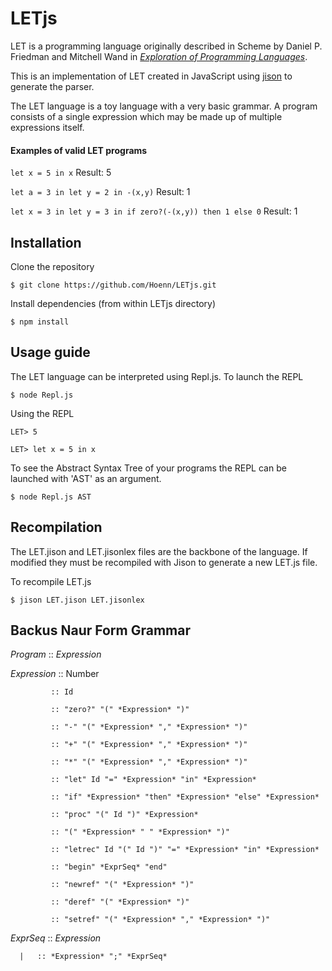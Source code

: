 # LETjs
LET is a programming language originally described in Scheme by Daniel P. Friedman and Mitchell Wand in [*Exploration of Programming Languages*](https://mitpress.mit.edu/books/essentials-programming-languages).

This is an implementation of LET created in JavaScript using [jison](https://github.com/zaach/jison) to generate the parser.

The LET language is a toy language with a very basic grammar. A program consists of a single expression which may be made up of multiple expressions itself. 

#### Examples of valid LET programs

```let x = 5 in x``` Result: 5

```let a = 3 in let y = 2 in -(x,y)``` Result: 1

```let x = 3 in let y = 3 in if zero?(-(x,y)) then 1 else 0``` Result: 1


## Installation
Clone the repository

```$ git clone https://github.com/Hoenn/LETjs.git```

Install dependencies (from within LETjs directory)

```$ npm install```

## Usage guide
The LET language can be interpreted using Repl.js. To launch the REPL

```$ node Repl.js```

Using the REPL

```LET> 5```

```LET> let x = 5 in x```

To see the Abstract Syntax Tree of your programs the REPL can be launched with  'AST' as an argument.

```$ node Repl.js AST```



## Recompilation
The LET.jison and LET.jisonlex files are the backbone of the language. If modified they must be recompiled with Jison to generate a new LET.js file.

To recompile LET.js

```$ jison LET.jison LET.jisonlex``` 

## Backus Naur Form Grammar
*Program*    :: *Expression*

*Expression* :: Number

             :: Id
           
             :: "zero?" "(" *Expression* ")"
           
             :: "-" "(" *Expression* "," *Expression* ")" 
           
             :: "+" "(" *Expression* "," *Expression* ")" 

             :: "*" "(" *Expression* "," *Expression* ")" 

             :: "let" Id "=" *Expression* "in" *Expression*
           
             :: "if" *Expression* "then" *Expression* "else" *Expression*

             :: "proc" "(" Id ")" *Expression*

             :: "(" *Expression* " " *Expression* ")"
           
             :: "letrec" Id "(" Id ")" "=" *Expression* "in" *Expression*

             :: "begin" *ExprSeq* "end"

             :: "newref" "(" *Expression* ")" 

             :: "deref" "(" *Expression* ")"

             :: "setref" "(" *Expression* "," *Expression* ")"

*ExprSeq* :: *Expression*

      |   :: *Expression* ";" *ExprSeq*
